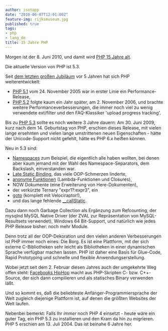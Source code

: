 ```yaml
---
author: isotopp
date: "2010-06-07T12:01:00Z"
feature-img: rijksmuseum.jpg
published: true
tags:
- php
- lang_de
title: 15 Jahre PHP
---
```

Morgen ist der 8. Juni 2010, und damit wird [PHP 15 Jahre
alt](http://groups.google.ch/group/comp.infosystems.www.authoring.cgi/msg/cc7d43454d64d133).

Die aktuelle Version von PHP ist 5.3.

Seit [dem letzten großen Jubiläum](../2005-06-07-zehn-jahre-php) vor 5
Jahren hat sich PHP weiterentwickelt:

- [PHP 5.1](http://php.net/releases/5_1_0.php) vom 24. November 2005 war in
  erster Linie ein Performance-Release,
- [PHP 5.2](http://php.net/releases/5_2_0.php) folgte kaum ein Jahr später, am
  2. November 2006, und brachte weitere Performanceverbesserungen, die immer
  noch viel zu wenig verwendete ext/filter und den FAQ-Klassiker 'upload
  progress tracking'.

Bis zu
[PHP 5.3](http://php.net/releases/5_3_0.php) sollte es noch weitere 3 Jahre
dauern: Am 30. Juni 2009, kurz nach dem 14. Geburtstag von PHP, erschien
dieses Release, mit vielen lange ersehnten und vielen lange umstrittenen
neuen Eigenschaften - hätte der Unicode-Support nicht gefehlt, hätte es PHP
6.x heißen können.

Neu in 5.3 sind:

- [Namespaces](http://de2.php.net/namespaces) zum Beispiel, die eigentlich
  alle haben wollten, bei denen aber kaum jemand mit der Wahl des
  Namespace-Separators, dem Backslash, einverstanden war.
- [Late Static Binding](http://de2.php.net/lsb), das viele OOP-Schmerzen linderte,
- [anonyme Funktionen](http://de2.php.net/manual/en/functions.anonymous.php)
  (Lambda-Funktionen und Closures),
- NOW Dokumente (eine Erweiterung von Here-Dokumenten),
- der verkürzte Ternary "expr1?:expr3", ein
- [goto](http://de2.php.net/goto) (komplett mit Velociraptor!),
- und das lange fehlende
  [__callStatic](http://de2.php.net/__callstatic).

Dazu dann noch Garbage Collection als Ergänzung zum Refcounting, der mysqlnd
MySQL Native Driver (der ZVAL zur Repräsentation von MySQL-Resultsets
verwendet), Windows 64 Bit-Support, und natürlich wie jedes PHP Release
bisher: noch mehr Module.

Denn trotz all der OOP-Dekoration und den vielen anderen Verbesserungen ist
PHP immer noch eines: Die Borg. Es ist eine Plattform, mit der sich externe
C-Bibliotheken sehr leicht als Bibliotheken in einer dynamischen Sprache
verfügbar machen lassen. PHP ist daher eine Basis für Glue-Code, Rapid
Prototyping und schnelle und flexible Anwendungserstellung.

Wobei jetzt seit dem 2. Februar diesen Jahres auch der umgekehrte Weg offen
steht:
[Facebooks HipHop](http://developers.facebook.com/news.php?story=358&blog=1)
macht aus PHP-Skripten C- bzw. C++-Source, der sich dann compilieren und als
statisches Binary verwenden läßt.

Und so kommt es, daß die beliebteste Anfänger-Programmiersprache der Welt
zugleich diejenige Plattform ist, auf denen die größten Websites der Welt
laufen.

Nebenbei bemerkt: Falls Ihr _immer_ noch PHP 4 einsetzt - heute wäre ein
guter Tag, ein PHP 5.3 zu installieren und den Kram da hin zu migrieren. PHP
5 erschien am 13. Juli 2004. Das ist beinahe 6 Jahre her.
